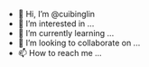 - 👋 Hi, I’m @cuibinglin
- 👀 I’m interested in ...
- 🌱 I’m currently learning ...
- 💞️ I’m looking to collaborate on ...
- 📫 How to reach me ...

<!---
cuibinglin/cuibinglin is a ✨ special ✨ repository because its `README.md` (this file) appears on your GitHub profile.
You can click the Preview link to take a look at your changes.
--->
